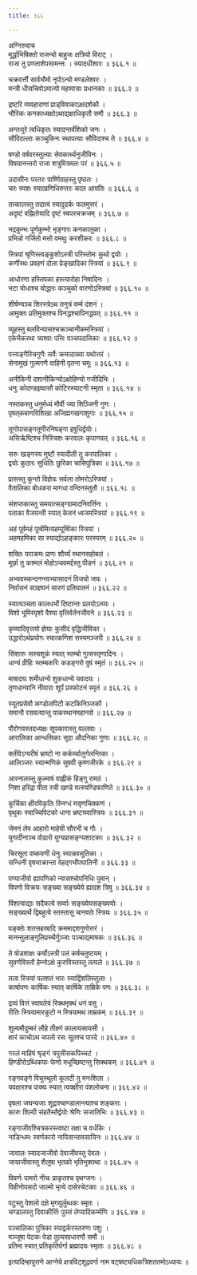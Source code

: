 ```yaml
---
title: ३६६

---
```

अग्निरुवाच  
मूर्द्धाभिषिक्तो राजन्यो बाहुजः क्षत्रियो विराट् ।  
राजा तु प्रणताशेपसामन्तः । स्यादधीश्वरः ॥ ३६६.१ ॥  
  
चक्रवर्त्ती सार्वभौमो नृपोऽन्यो मण्डलेश्वरः ।  
मन्त्री धीसचिवोऽमात्यो महामात्राः प्रधानकाः ॥ ३६६.२ ॥  
  
द्रष्टरि व्यवहाराणां प्राड्‌विवाकाऽक्षदर्शकौ ।  
भौरिकः कनकाध्यक्षोऽथाद्यक्षाधिकृतौ समौ ॥ ३६६.३ ॥  
  
अन्तःपुरे त्वधिकृतः स्यादन्तर्वंशिको जनः ।  
सौविदल्लाः कञ्चुकिनः स्थापत्याः सौविदाश्च ते ॥ ३६६.४ ॥  
  
षण्डो वर्षवरस्तुल्याः सेवकार्थ्यनुजीविनः ।  
विषयानन्तरो राजा शत्रुमित्रमतः परं ॥ ३६६.५ ॥  
  
उदासीनः परतरः पार्ष्णिग्राहस्तु पृष्ठतः ।  
चरः स्पशः स्यात्प्रणिधिरुत्तरः काल आयतिः ॥ ३६६.६ ॥  
  
तत्कालस्तु तदात्वं स्यादुदर्कः फलमुत्तरं ।  
अदृष्टं वह्नितोयादि दृष्टं स्वपरचक्रजम् ॥ ३६६.७ ॥  
  
भद्रकुम्भः पूर्णकुम्भो भृङ्गारः कनकालुका ।  
प्रभिन्नो गर्जितो मत्तो वमथुः करशीकरः ॥ ३६६.८ ॥  
  
स्त्रियां श्रृणिस्त्वङ्कुशोऽस्त्री परिस्तोमः कुथो द्वयोः ।  
कर्णीरथः प्रवहणं दोला प्रेङ्‌खादिका स्त्रियां ॥ ३६६.९ ॥  
  
आधोरणा हस्तिपका हस्त्यारोहा निषादिनः ।  
भटा योधाश्च योद्धारः कञ्चुको वारणोऽस्त्रियां ॥ ३६६.१० ॥  
  
शीर्षण्यञ्च शिरस्त्रेऽथ तनुत्रं वर्म्म दंशनं ।  
आमुक्तः प्रतिमुक्तश्च पिनद्धश्चापिनद्धवत् ॥ ३६६.११ ॥  
  
व्यूहस्तु बलविन्यासश्चक्रञ्चानीकमस्त्रियां ।  
एकेभैकरथा त्र्यश्वाः पत्तिः वञ्चपदातिकाः ॥ ३६६.१२ ॥  
  
पत्त्यङ्गैस्त्रिगुणैः सर्वैः क्रमादाख्या यथोत्तरं ।  
सेनामुखं गुल्मगणै वाहिनी पृतना चमूः ॥ ३६६.१३ ॥  
  
अनीकिनी दशानीकिन्योऽक्षोहिण्यो गजीदिभिः ।  
धनुः कोदण्डइष्वासौ कोटिरस्याटनी स्मृता ॥ ३६६.१४ ॥  
  
नस्तकस्तु धनुर्मध्यं मौर्वी ज्या शिञ्जिनी गुणः ।  
पृषत्‌कबाणविशिखा अजिह्मगखगाशुगाः ॥ ३६६.१५ ॥  
  
तूणोपासङ्गतूणीरनिषङ्गा इषुधिर्द्वयोः।  
असिर्ऋष्टिश्च निस्त्रिशः करवालः कृपाणवत् ॥ ३६६.१६ ॥  
  
सरुः खङ्गस्य मुष्टौ स्यादीली तु करपालिका ।  
द्वयोः कुठारः सुधितिः छुरिका चासिपुत्रिका ॥ ३६६.१७ ॥  
  
प्रासस्तु कुन्तो विज्ञेयः सर्वला तोमरोऽस्त्रियां ।  
वैतालिका बोधकरा मागधा वन्दिनस्तुतौ ॥ ३६६.१८ ॥  
  
संशप्तकास्तु समयात्सङ्ग्ग्रामादनिवर्त्तिनः ।  
पताका वैजयन्ती स्यात् केतनं ध्वजमस्त्रियां ॥ ३६६.१९ ॥  
  
अहं पूर्वमहं पूर्व्वमित्यहम्पूर्व्विका स्त्रियां ।  
अहमहमिका सा स्याद्योऽहङ्कारः परस्परम् ॥ ३६६.२० ॥  
  
शक्तिः पराक्रमः प्राणः शौर्य्यं स्थानसहोबलं ।  
मूर्छा तु कश्मलं मोहोऽप्यवमर्द्दस्तु पीडनं ॥ ३६६.२१ ॥  
  
अभ्यवस्कन्दनन्त्वभ्यासादनं विजयो जयः ।  
निर्वासनं सञ्ज्ञपनं सारणं प्रतिघातनं ॥ ३६६.२२ ॥  
  
स्यात्पञ्चता कालधर्भो दिष्टान्तः प्रलयोऽत्य्यः ।  
विशो भूमिस्पृशो वैश्या वृत्तिर्वर्तनजीवने ॥ ३६६.२३ ॥  
  
कृष्यादिवृत्तयो ज्ञेयाः कुसीदं वृद्धिजीविका ।  
उद्धारोऽर्थप्रयोगः स्यात्कणिशं सस्यमञ्जरी ॥ ३६६.२४ ॥  
  
सिंशारुः सस्यशूकं स्यात् स्तम्बो गुत्सस्तृणादिनः ।  
धान्यं व्रीहिः स्तम्बकरिः कडङ्गरो वुषं स्मृतं ॥ ३६६.२५ ॥  
  
माषादयः शमीधान्ये शुकधान्ये यवादयः ।  
तृणधान्यानि नीवाराः शूर्पं प्रस्फोटनं स्मृतं ॥ ३६६.२६ ॥  
  
स्यूतप्रसेवौ कण्डोलपिटौ कटकिनिञ्जकौ ।  
समानौ रसवत्यान्तु पाकस्थानमहानसे ॥ ३६६.२७ ॥  
  
पौरोगवस्तदध्यक्षः सूपकारास्तु वल्लवाः ।  
आरालिका आन्धसिकाः सूदा औदनिका गुणाः ॥ ३६६.२८ ॥  
  
क्लीवेऽग्वरीषं भ्राष्टो ना कर्कर्य्यालुर्गलन्तिका ।  
आलिञ्जरः स्यान्मणिकं सुषवी कृष्णजीरके ॥ ३६६.२९ ॥  
  
आरनालस्तु कुल्माषं वाह्लीकं हिङ्गु रामठं ।  
निशा हरिद्रा पीता स्त्री खण्डे मत्स्यण्डिफाणिते ॥ ३६६.३० ॥  
  
कूर्चिका क्षीरविकृतिः स्निग्धं मसृणचिक्कणं ।  
पृथुकः स्याच्चिपिटको धाना भ्रष्टयवास्त्रियः ॥ ३६६.३१ ॥  
  
जेमनं लेप आहारो माहेयी सौरभी च गौः ।  
युगादीनाञ्च वोढारो युग्यप्रासङ्ग्यशाटकाः ॥ ३६६.३२ ॥  
  
चिरसूता वष्कयणी धेनुः स्यान्नवसूतिका ।  
सन्धिनी वृषभाक्रान्ता वेहद्‌गर्भोपघातिनी ॥ ३६६.३३ ॥  
  
पण्याजीवो ह्यापणिको न्यासश्चोपनिधिः पुमान् ।  
विपणो विक्रयः सङ्‌ख्या सङ्‌ख्येये ह्यादश त्रिषु ॥ ३६६.३४ ॥  
  
विंशत्याद्याः सदैकत्वे सर्व्वाः सङ्ख्येयसङ्ख्ययोः ।  
सङ्ख्यार्थे द्विबहुत्वे स्तस्तासु चानवतेः स्त्रियः ॥ ३६६.३५ ॥  
  
पङ्क्तेः शतसहस्रादि क्रममाद्दशगुणोत्तरं ।  
मानन्तुलाङ्गुलिप्रस्थैर्गुञ्जाः पञ्चाद्यमाषकः ॥ ३६६.३६ ॥  
  
ते षोडशाक्षः कर्षोऽस्त्री पलं कर्षचतुष्टयम् ।  
सुवर्णविस्तौ हेम्नोऽक्षे कुरुविस्तस्तु तत्पले ॥ ३६६.३७ ॥  
  
तला स्त्रियां पलशतं भारः स्याद्विंशतिस्तुलाः ।  
कार्षापणः कार्षिकः स्यात् कार्षिके ताम्रिके पणः ॥ ३६६.३८ ॥  
  
द्रव्यं वित्तं स्वापतेयं रिक्थमृक्थं धनं वसु ।  
रीतिः स्त्रियामारकूटो न स्त्रियामथ ताम्रकम् ॥ ३६६.३९ ॥  
  
शुल्वमौदुम्बरं लौहे तीक्ष्णं कालायसायसी ।  
क्षारं काचोऽथ चपलो रसः सूतश्च पारदे ॥ ३६६.४० ॥  
  
गरलं माहिषं श्रृङ्गं त्रपुसीसकपिच्चटं ।  
हिण्डीरोऽब्धिकफः फेणो मधूच्छिष्टन्तु सिक्थकम् ॥ ३६६.४१ ॥  
  
रङ्गवङ्गे पिचुस्थूलो कूलटी तु मनःशिला ।  
यवक्षारश्च पाक्यः स्यात् त्वक्क्षीरा वंशलोचना ॥ ३६६.४२ ॥  
  
वृषला जघन्यजाः शूद्राश्चाण्डालान्त्याश्च शङ्कराः ।  
कारुः शिल्पी संहतैस्तैर्द्वयोः श्रेणिः सजातिभिः ॥ ३६६.४३ ॥  
  
रङ्गाजीवश्चित्रकरस्त्वष्टा तक्षा च वर्धकिः ।  
नाडिन्धमः स्वर्णकारो नापितान्तावसायिनः ॥ ३६६.४४ ॥  
  
जावालः स्यादजाजीवो देवाजीवस्तु देवलः ।  
जायाजीवास्तु शैलूषा भृतको भृतिभुक्तथा ॥ ३६६.४५ ॥  
  
विवर्णः पामरो नीचः प्राकृतश्च पृथग्जनः ।  
विहीनोपसदो जाल्मो भृत्ये दासेरचेटकाः ॥ ३६६.४६ ॥  
  
पटुस्तु पेशलो दक्षे मृगयुर्लुब्धकः स्मृतः ।  
चण्डालस्तु दिवाकीर्त्तिः पुस्तं लेप्यादिकर्म्मणि ॥ ३६६.४७ ॥  
  
पञ्चालिका पुत्रिका स्याद्वर्करस्तरुणः पशुः ।  
मञ्जूषा पेटकः पेडा तुल्यसाधारणौ समौ ॥  
प्रतिमा स्यात् प्रतिकृतिर्वर्गा ब्रह्मादयः स्मृताः ॥ ३६६.४८ ॥  
  
इत्यादिम्हापुराणे आग्नेये क्षत्रविट्‌शूद्रवर्गा नाम षट्‌षष्ट्यधिकत्रिशततमोऽध्यायः ॥